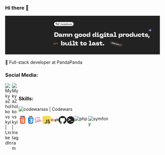### Hi there 👋
<img src="https://raw.githubusercontent.com/nikkizol/nikkizol/master/PandaPanda.jpg">

🐼 Full-stack developer at PandaPanda

### Social Media:

[<img align="left" alt="MykyaZholkovskyi | LinkedIn" width="22px" src="https://cdn.jsdelivr.net/npm/simple-icons@v3/icons/linkedin.svg" />][linkedin]
[<img align="left" alt="MykyaZholkovskyi | Instagram" width="22px" src="https://cdn.jsdelivr.net/npm/simple-icons@v3/icons/instagram.svg" />][instagram]


<br />

### Skills:

[<img align="left" alt="codewarsss | Codewars" width="auto" src="https://www.codewars.com/users/nikkizol/badges/small" />][codewars]
<br/>

<img align="left" alt="HTML5" width="26px" src="https://raw.githubusercontent.com/github/explore/80688e429a7d4ef2fca1e82350fe8e3517d3494d/topics/html/html.png" />
<img align="left" alt="CSS3" width="26px" src="https://raw.githubusercontent.com/github/explore/80688e429a7d4ef2fca1e82350fe8e3517d3494d/topics/css/css.png" />
<img align="left" alt="Sass" width="26px" src="https://raw.githubusercontent.com/github/explore/80688e429a7d4ef2fca1e82350fe8e3517d3494d/topics/sass/sass.png" />
<img align="left" alt="JavaScript" width="26px" src="https://raw.githubusercontent.com/github/explore/80688e429a7d4ef2fca1e82350fe8e3517d3494d/topics/javascript/javascript.png" />
<img align="left" alt="Git" width="26px" src="https://raw.githubusercontent.com/github/explore/80688e429a7d4ef2fca1e82350fe8e3517d3494d/topics/git/git.png" />
<img align="left" alt="GitHub" width="26px" src="https://raw.githubusercontent.com/github/explore/78df643247d429f6cc873026c0622819ad797942/topics/github/github.png" />
<img align="left" alt="terminal" width="26px" src="https://raw.githubusercontent.com/github/explore/80688e429a7d4ef2fca1e82350fe8e3517d3494d/topics/terminal/terminal.png" />
<img align="left" alt="php" width="45px" src="https://upload.wikimedia.org/wikipedia/commons/2/27/PHP-logo.svg" />
<img align="left" alt="symfony" width="70px" src="https://camo.githubusercontent.com/5f629ca13dac6ce46fb0ba69780cf8480f753143d768a99750716bd75ed01c4a/68747470733a2f2f73796d666f6e792e636f6d2f6c6f676f732f73796d666f6e795f626c61636b5f30322e737667" />
<br />

[instagram]: https://www.instagram.com/mykyta_zhol/
[linkedin]: https://www.linkedin.com/in/mykyta-zholkovskyi/
[codewars]: https://www.codewars.com/users/nikkizol

